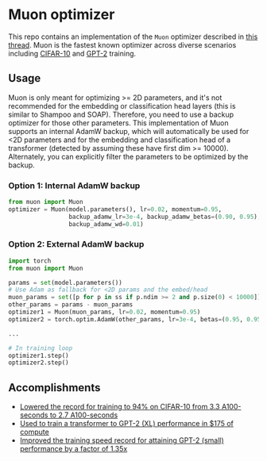 # Muon optimizer

This repo contains an implementation of the `Muon` optimizer described in [this thread](https://x.com/kellerjordan0/status/1842300916864844014).
Muon is the fastest known optimizer across diverse scenarios including [CIFAR-10](https://github.com/KellerJordan/cifar10-airbench)
and [GPT-2](https://github.com/KellerJordan/modded-nanogpt) training.


## Usage

Muon is only meant for optimizing >= 2D parameters, and it's not recommended for the embedding or classification head layers (this is similar to Shampoo and SOAP).
Therefore, you need to use a backup optimizer for those other parameters. This implementation of Muon supports an internal AdamW backup, which will automatically
be used for <2D parameters and for the embedding and classification head of a transformer (detected by assuming these have first dim >= 10000).
Alternately, you can explicitly filter the parameters to be optimized by the backup.

### Option 1: Internal AdamW backup

```python
from muon import Muon
optimizer = Muon(model.parameters(), lr=0.02, momentum=0.95,
                 backup_adamw_lr=3e-4, backup_adamw_betas=(0.90, 0.95),
                 backup_adamw_wd=0.01)
```

### Option 2: External AdamW backup

```python
import torch
from muon import Muon

params = set(model.parameters())
# Use Adam as fallback for <2D params and the embed/head
muon_params = set([p for p in ss if p.ndim >= 2 and p.size(0) < 10000])
other_params = params - muon_params
optimizer1 = Muon(muon_params, lr=0.02, momentum=0.95)
optimizer2 = torch.optim.AdamW(other_params, lr=3e-4, betas=(0.95, 0.95))

...

# In training loop
optimizer1.step()
optimizer2.step()
```

## Accomplishments

* [Lowered the record for training to 94% on CIFAR-10 from 3.3 A100-seconds to 2.7 A100-seconds](https://github.com/KellerJordan/cifar10-airbench)
* [Used to train a transformer to GPT-2 (XL) performance in $175 of compute](https://x.com/kellerjordan0/status/1850995958697308307)
* [Improved the training speed record for attaining GPT-2 (small) performance by a factor of 1.35x](https://x.com/kellerjordan0/status/1842300916864844014)


